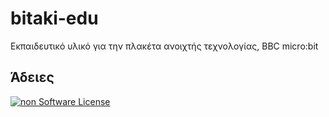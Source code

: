 # bitaki-edu
Εκπαιδευτικό υλικό για την πλακέτα ανοιχτής τεχνολογίας, BBC micro:bit 
## Άδειες
[![non Software License](https://mirrors.creativecommons.org/presskit/buttons/88x31/png/by-sa.png)](https://creativecommons.org/licenses/by-sa/4.0/deed.el)
